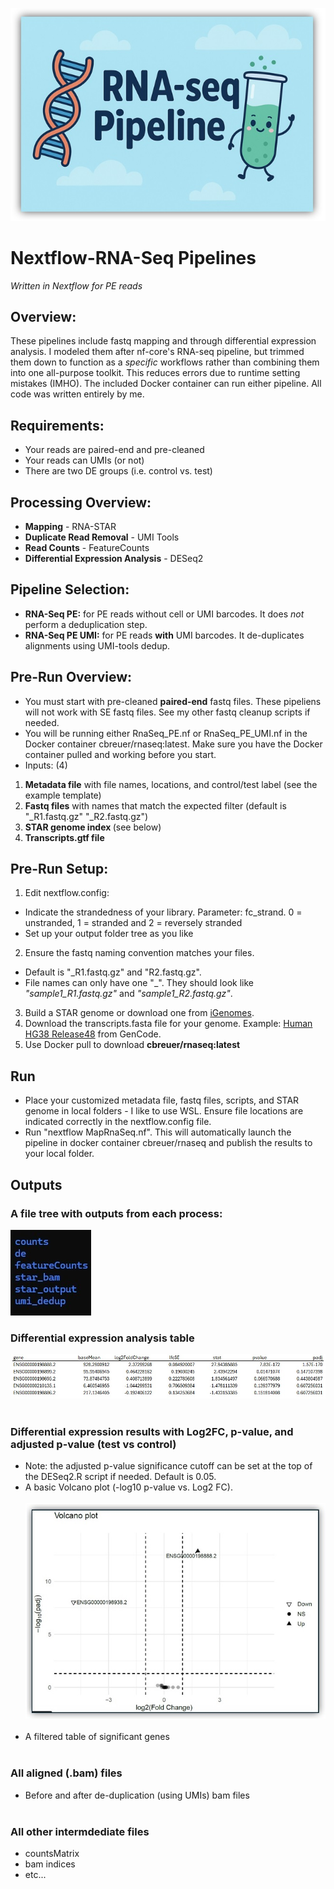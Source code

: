 <img src="./media/banner.jpg" alt="banner" /><br>
# Nextflow-RNA-Seq Pipelines
<i>Written in Nextflow for PE reads</i>

## Overview:
These pipelines include fastq mapping and through differential expression analysis. I modeled them after nf-core's RNA-seq pipeline, but trimmed them down to function as a <i>specific</i> workflows rather than combining them into one all-purpose toolkit. This reduces errors due to runtime setting mistakes (IMHO). The included Docker container can run either pipeline. All code was written entirely by me.

## Requirements:
- Your reads are paired-end and pre-cleaned
- Your reads can UMIs (or not)
- There are two DE groups (i.e. control vs. test)

## Processing Overview:
- <b>Mapping</b> - RNA-STAR<br>
- <b>Duplicate Read Removal</b> - UMI Tools<br>
- <b>Read Counts</b> - FeatureCounts<br>
- <b>Differential Expression Analysis</b> - DESeq2

## Pipeline Selection:
- <b>RNA-Seq PE:</b> for PE reads without cell or UMI barcodes. It does <i>not</i> perform a deduplication step.
- <b>RNA-Seq PE UMI:</b> for PE reads <b>with</b> UMI barcodes. It de-duplicates alignments using UMI-tools dedup.

## Pre-Run Overview:
- You must start with pre-cleaned <b>paired-end</b> fastq files. These pipeliens will not work with SE fastq files. See my other fastq cleanup scripts if needed.
- You will be running either RnaSeq_PE.nf or RnaSeq_PE_UMI.nf in the Docker container cbreuer/rnaseq:latest. Make sure you have the Docker container pulled and working before you start.<br>
- Inputs: (4)
1) <b>Metadata file</b> with file names, locations, and control/test label (see the example template)
2) <b>Fastq files</b> with names that match the expected filter (default is "<sample>_R1.fastq.gz" "<sample>_R2.fastq.gz")
3) <b>STAR genome index </b> (see below)
4) <b>Transcripts.gtf file</b>

## Pre-Run Setup:
1) Edit nextflow.config:
- Indicate the strandedness of your library. Parameter: fc_strand. 0 = unstranded, 1 = stranded and 2 = reversely stranded
- Set up your output folder tree as you like
2) Ensure the fastq naming convention matches your files. 
- Default is "_R1.fastq.gz" and "R2.fastq.gz".
- File names can only have one "_". They should look like <i>"sample1_R1.fastq.gz"</i> and <i>"sample1_R2.fastq.gz"</i>.
3) Build a STAR genome or download one from [iGenomes](s3://ngi-igenomes/igenomes/Homo_sapiens/NCBI/GRCh38Decoy/Sequence/STARIndex/).
4) Download the transcripts.fasta file for your genome. Example: [Human HG38 Release48](https://ftp.ebi.ac.uk/pub/databases/gencode/Gencode_human/release_48/gencode.v48.transcripts.fa.gz) from GenCode.
5) Use Docker pull to download <b>cbreuer/rnaseq:latest</b>

## Run
- Place your customized metadata file, fastq files, scripts, and STAR genome in local folders - I like to use WSL. Ensure file locations are indicated correctly in the nextflow.config file.
- Run "nextflow MapRnaSeq.nf". This will automatically launch the pipeline in docker container cbreuer/rnaseq and publish the results to your local folder.

## Outputs
### A file tree with outputs from each process:<br>
<img src="./media/folders.jpg" alt="filetree"/><br>

### Differential expression analysis table
 <img src="./media/devalues.jpg" alt="detable"/><br><br>
### Differential expression results with Log2FC, p-value, and adjusted p-value (test vs control)
- Note: the adjusted p-value significance cutoff can be set at the top of the DESeq2.R script if needed. Default is 0.05.<br>
- A basic Volcano plot (-log10 p-value vs. Log2 FC).<br><br>
 <img src="./media/volcano.jpg" alt="volcanoplot"/><br><br>
- A filtered table of significant genes<br><br>
### All aligned (.bam) files
- Before and after de-duplication (using UMIs) bam files<br><br>
### All other intermdediate files<br>
- countsMatrix
- bam indices
- etc...
